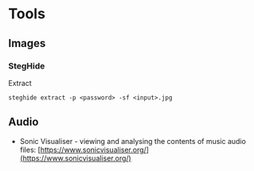 # Tools

## Images

### StegHide

Extract
```
steghide extract -p <password> -sf <input>.jpg
```

## Audio

- Sonic Visualiser​ - viewing and analysing the contents of music audio files: [https://www.sonicvisualiser.org/](https://www.sonicvisualiser.org/)
